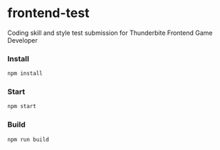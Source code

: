 # frontend-test
Coding skill and style test submission for Thunderbite Frontend Game Developer

### Install
```sh
npm install
```

### Start
```sh
npm start
```

### Build
```sh
npm run build
```